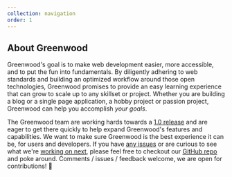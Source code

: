 ```yaml
---
collection: navigation
order: 1
---
```


## About Greenwood

Greenwood's goal is to make web development easier, more accessible, and to put the fun into fundamentals.  By diligently adhering to web standards and building an optimized workflow around those open technologies, Greenwood promises to provide an easy learning experience that can grow to scale up to any skillset or project.  Whether you are building a blog or a single page application, a hobby project or passion project, Greenwood can help you accomplish _your goals_.

The Greenwood team are working hards towards a [1.0 release](https://github.com/ProjectEvergreen/greenwood/milestone/3) and are eager to get there quickly to help expand Greenwood's features and capabilities.  We want to make sure Greenwood is the best experience it can be, for users and developers. If you have [any issues](https://github.com/ProjectEvergreen/greenwood/issues) or are curious to see what we're [working on next](https://github.com/ProjectEvergreen/greenwood/projects), please feel free to checkout our [GitHub repo](https://github.com/ProjectEvergreen/greenwood) and poke around.  Comments / issues / feedback welcome, we are open for contributions!  👋